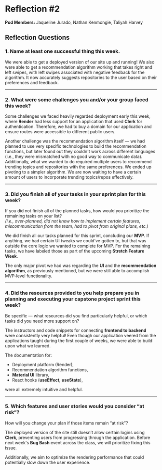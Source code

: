 # Reflection #2

**Pod Members:** Jaqueline Jurado, Nathan Kenmongie, Taliyah Harvey

## Reflection Questions

### 1. Name at least one successful thing this week.

We were able to get a deployed version of our site up and running! We also were able to get a recommendation algorithm working that takes right and left swipes, with left swipes associated with negative feedback for the algorithm. It now accurately suggests repositories to the user based on their preferences and feedback.

---

### 2. What were some challenges you and/or your group faced this week?

Some challenges we faced heavily regarded deployment early this week, where **Render** had less support for an application that used **Clerk** for authentication. Therefore, we had to buy a domain for our application and ensure routes were accessible to different public users.

Another challenge was the recommendation algorithm itself — we had planned to use very specific technologies to build the recommendation functions, but later found out they couldn't work across different languages (i.e., they were mismatched with no good way to communicate data). Additionally, what we wanted to do required multiple users to recommend trending topics and repositories with the same preferences. We ended up pivoting to a simpler algorithm. We are now waiting to have a certain amount of users to incorporate trending topics/repos effectively.

---

### 3. Did you finish all of your tasks in your sprint plan for this week?  
If you did not finish all of the planned tasks, how would you prioritize the remaining tasks on your list?  
*(i.e., over-planned, did not know how to implement certain features, miscommunication from the team, had to pivot from original plans, etc.)*

We did finish all our tasks planned for this sprint, concluding our **MVP**. If anything, we had certain UI tweaks we could've gotten to, but that was outside the core logic we wanted to complete for MVP. For the remaining tasks, we have labeled those as part of the upcoming **Stretch Feature Week**.

The only major pivot we had was regarding the **UI** and the **recommendation algorithm**, as previously mentioned, but we were still able to accomplish MVP-level functionality.

---

### 4. Did the resources provided to you help prepare you in planning and executing your capstone project sprint this week?  
Be specific — what resources did you find particularly helpful, or which tasks did you need more support on?

The instructors and code snippets for connecting **frontend to backend** were consistently very helpful! Even though our application veered from the applications taught during the first couple of weeks, we were able to build upon what we learned.

The documentation for:
- Deployment platform (Render),
- Recommendation algorithm functions,
- **Material UI** library,
- React hooks (**useEffect**, **useState**),

were all extremely intuitive and helpful.

---

### 5. Which features and user stories would you consider “at risk”?  
How will you change your plan if those items remain “at risk”?

The deployed version of the site still doesn’t allow certain logins using **Clerk**, preventing users from progressing through the application. Before next week's **Bug Bash** event across the class, we will prioritize fixing this issue.

Additionally, we aim to optimize the rendering performance that could potentially slow down the user experience.

